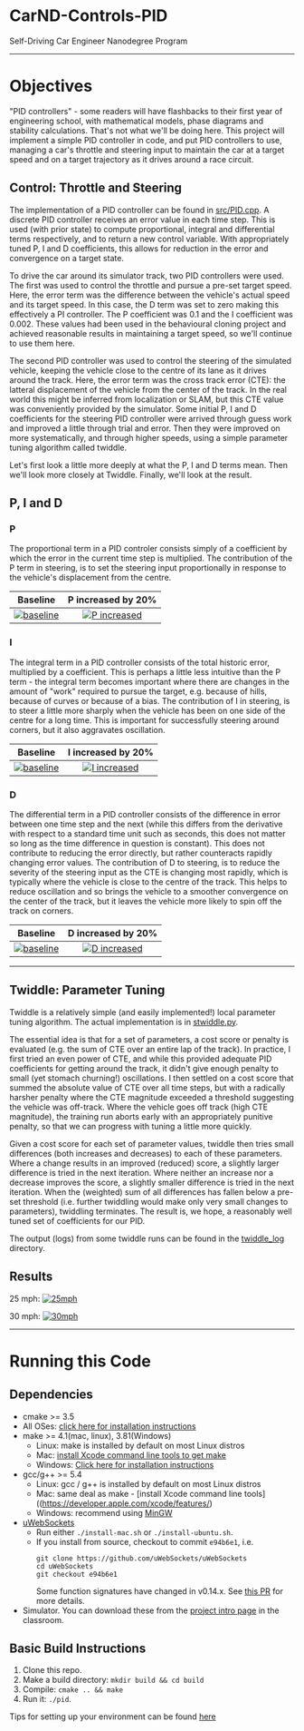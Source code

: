 # CarND-Controls-PID
Self-Driving Car Engineer Nanodegree Program

---

# Objectives

"PID controllers" - some readers will have flashbacks to their first year of engineering school, with mathematical models, phase diagrams and stability calculations.
That's not what we'll be doing here.
This project will implement a simple PID controller in code, and put PID controllers to use, managing a car's throttle and steering input to maintain the car at a target speed and on a target trajectory as it drives around a race circuit.

## Control: Throttle and Steering

The implementation of a PID controller can be found in [src/PID.cpp](src/PID.cpp). A discrete PID controller receives an error value in each time step.
This is used (with prior state) to compute proportional, integral and differential terms respectively, and to return a new control variable.
With appropriately tuned P, I and D coefficients, this allows for reduction in the error and convergence on a target state.

To drive the car around its simulator track, two PID controllers were used. The first was used to control the throttle and pursue a pre-set target speed.
Here, the error term was the difference between the vehicle's actual speed and its target speed.
In this case, the D term was set to zero making this effectively a PI controller. The P coefficient was 0.1 and the I coefficient was 0.002.
These values had been used in the behavioural cloning project and achieved reasonable results in maintaining a target speed, so we'll continue to use them here.

The second PID controller was used to control the steering of the simulated vehicle, keeping the vehicle close to the centre of its lane as it drives around the track.
Here, the error term was the cross track error (CTE): the latteral displacement of the vehicle from the center of the track.
In the real world this might be inferred from localization or SLAM, but this CTE value was conveniently provided by the simulator.
Some initial P, I and D coefficients for the steering PID controller were arrived through guess work and improved a little through trial and error.
Then they were improved on more systematically, and through higher speeds, using a simple parameter tuning algorithm called twiddle.

Let's first look a little more deeply at what the P, I and D terms mean. Then we'll look more closely at Twiddle. Finally, we'll look at the result.

## P, I and D

### P

The proportional term in a PID controler consists simply of a coefficient by which the error in the current time step is multiplied.
The contribution of the P term in steering, is to set the steering input proportionally in response to the vehicle's displacement from the centre.


Baseline | P increased by 20%
:-------------------------:|:-------------------------:
[![baseline](https://img.youtube.com/vi/d8QIiBMbRew/0.jpg)](https://www.youtube.com/watch?v=d8QIiBMbRew) | [![P increased](https://img.youtube.com/vi/XZ4ML110tQE/0.jpg)](https://www.youtube.com/watch?v=XZ4ML110tQE)


### I

The integral term in a PID controller consists of the total historic error, multiplied by a coefficient.
This is perhaps a little less intuitive than the P term - the integral term becomes important where there are changes in the amount of "work" required to pursue the target, e.g. because of hills, because of curves or because of a bias.
The contribution of I in steering, is to steer a little more sharply when the vehicle has been on one side of the centre for a long time.
This is important for successfully steering around corners, but it also aggravates oscillation.

Baseline | I increased by 20%
:-------------------------:|:-------------------------:
[![baseline](https://img.youtube.com/vi/d8QIiBMbRew/0.jpg)](https://www.youtube.com/watch?v=d8QIiBMbRew) | [![I increased](https://img.youtube.com/vi/6SvPIGnH1V8/0.jpg)](https://www.youtube.com/watch?v=6SvPIGnH1V8)


### D

The differential term in a PID controller consists of the difference in error between one time step and the next (while this differs from the derivative with respect to a standard time unit such as seconds, this does not matter so long as the time difference in question is constant).
This does not contribute to reducing the error directly, but rather counteracts rapidly changing error values.
The contribution of D to steering, is to reduce the severity of the steering input as the CTE is changing most rapidly, which is typically where the vehicle is close to the centre of the track.
This helps to reduce oscillation and so brings the vehicle to a smoother convergence on the center of the track, but it leaves the vehicle more likely to spin off the track on corners.

Baseline | D increased by 20%
:-------------------------:|:-------------------------:
[![baseline](https://img.youtube.com/vi/d8QIiBMbRew/0.jpg)](https://www.youtube.com/watch?v=d8QIiBMbRew) | [![D increased](https://img.youtube.com/vi/Q3edrqUKCxM/0.jpg)](https://www.youtube.com/watch?v=Q3edrqUKCxM)



---

## Twiddle: Parameter Tuning

Twiddle is a relatively simple (and easily implemented!) local parameter tuning algorithm. The actual implementation is in [stwiddle.py](stwiddle.py).

The essential idea is that for a set of parameters, a cost score or penalty is evaluated (e.g. the sum of CTE over an entire lap of the track).
In practice, I first tried an even power of CTE, and while this provided adequate PID coefficients for getting around the track, it didn't give enough penalty to small (yet stomach churning!) oscillations.
I then settled on a cost score that summed the absolute value of CTE over all time steps, but with a radically harsher penalty where the CTE magnitude exceeded a threshold suggesting the vehicle was off-track.
Where the vehicle goes off track (high CTE magnitude), the training run aborts early with an appropriately punitive penalty, so that we can progress with tuning a little more quickly.

Given a cost score for each set of parameter values, twiddle then tries small differences (both increases and decreases) to each of these parameters.
Where a change results in an improved (reduced) score, a slightly larger difference is tried in the next iteration.
Where neither an increase nor a decrease improves the score, a slightly smaller difference is tried in the next iteration.
When the (weighted) sum of all differences has fallen below a pre-set threshold (i.e. further twiddling would make only very small changes to parameters), twiddling terminates.
The result is, we hope, a reasonably well tuned set of coefficients for our PID.

The output (logs) from some twiddle runs can be found in the [twiddle_log](twiddle_log) directory.

## Results

25 mph:
[![25mph](https://img.youtube.com/vi/d8QIiBMbRew/0.jpg)](https://www.youtube.com/watch?v=d8QIiBMbRew)

30 mph:
[![30mph](https://img.youtube.com/vi/O7qMU98LGQI/0.jpg)](https://www.youtube.com/watch?v=O7qMU98LGQI)

---

# Running this Code

## Dependencies

* cmake >= 3.5
 * All OSes: [click here for installation instructions](https://cmake.org/install/)
* make >= 4.1(mac, linux), 3.81(Windows)
  * Linux: make is installed by default on most Linux distros
  * Mac: [install Xcode command line tools to get make](https://developer.apple.com/xcode/features/)
  * Windows: [Click here for installation instructions](http://gnuwin32.sourceforge.net/packages/make.htm)
* gcc/g++ >= 5.4
  * Linux: gcc / g++ is installed by default on most Linux distros
  * Mac: same deal as make - [install Xcode command line tools]((https://developer.apple.com/xcode/features/)
  * Windows: recommend using [MinGW](http://www.mingw.org/)
* [uWebSockets](https://github.com/uWebSockets/uWebSockets)
  * Run either `./install-mac.sh` or `./install-ubuntu.sh`.
  * If you install from source, checkout to commit `e94b6e1`, i.e.
    ```
    git clone https://github.com/uWebSockets/uWebSockets 
    cd uWebSockets
    git checkout e94b6e1
    ```
    Some function signatures have changed in v0.14.x. See [this PR](https://github.com/udacity/CarND-MPC-Project/pull/3) for more details.
* Simulator. You can download these from the [project intro page](https://github.com/udacity/self-driving-car-sim/releases) in the classroom.

## Basic Build Instructions

1. Clone this repo.
2. Make a build directory: `mkdir build && cd build`
3. Compile: `cmake .. && make`
4. Run it: `./pid`. 

Tips for setting up your environment can be found [here](https://classroom.udacity.com/nanodegrees/nd013/parts/40f38239-66b6-46ec-ae68-03afd8a601c8/modules/0949fca6-b379-42af-a919-ee50aa304e6a/lessons/f758c44c-5e40-4e01-93b5-1a82aa4e044f/concepts/23d376c7-0195-4276-bdf0-e02f1f3c665d)
